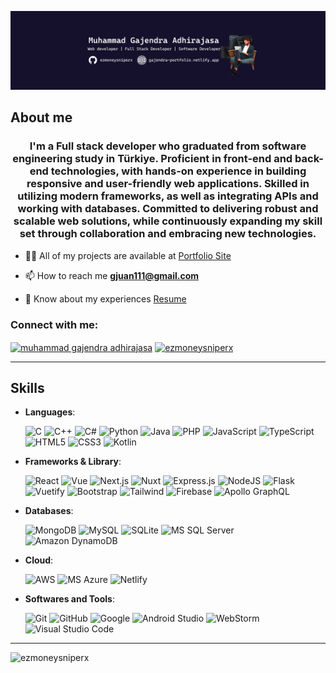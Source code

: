 ![Profile Banner](https://raw.githubusercontent.com/ezmoneysniperx/ezmoneysniperx/main/linkedin.JPEG)


## **About me**
<h3 align="center">I'm a Full stack developer who graduated from software engineering study in Türkiye. Proficient in front-end and back-end technologies, with hands-on experience in building responsive and user-friendly web applications. Skilled in utilizing modern frameworks, as well as integrating APIs and working with databases. Committed to delivering robust and scalable web solutions, while continuously expanding my skill set through collaboration and embracing new technologies.</h3>

- 👨‍💻 All of my projects are available at [Portfolio Site](https://gajendra-portfolio.netlify.app/)

- 📫 How to reach me **gjuan111@gmail.com**

- 📄 Know about my experiences [Resume](https://drive.google.com/file/d/1DznEQh46xam3G5rp9hlshZy3EzTEov6J/view?usp=sharing)

<h3 align="left">Connect with me:</h3>
<p align="left">
<a href="https://linkedin.com/in/muhgajendra" target="blank"><img align="center" src="https://img.shields.io/badge/LinkedIn-0077B5?style=for-the-badge&logo=linkedin&logoColor=white" alt="muhammad gajendra adhirajasa"  /></a>
<a href="https://instagram.com/ezmoneysniperx" target="blank"><img align="center" src="https://img.shields.io/badge/Instagram-E4405F?style=for-the-badge&logo=instagram&logoColor=white" alt="ezmoneysniperx"  /></a>
</p>


-----

## **Skills**
<p align="center">

- **Languages**:

  
    ![C](https://img.shields.io/badge/C%20-%232370ED.svg?style=for-the-badge&logo=c&logoColor=white)
    ![C++](https://img.shields.io/badge/C++%20-%2300599C.svg?style=for-the-badge&logo=c%2B%2B&logoColor=white)
    ![C#](https://img.shields.io/badge/C%23-239120?style=for-the-badge&logo=c-sharp&logoColor=white)
    ![Python](https://img.shields.io/badge/Python%20-%2314354C.svg?style=for-the-badge&logo=python&logoColor=white)
    ![Java](https://img.shields.io/badge/Java-ED8B00?style=for-the-badge&logo=openjdk&logoColor=white)
    ![PHP](https://img.shields.io/badge/PHP-777BB4?style=for-the-badge&logo=php&logoColor=white)
  ![JavaScript](https://img.shields.io/badge/JavaScript%20-%23F7DF1E.svg?style=for-the-badge&logo=javascript&logoColor=black)
  ![TypeScript](https://img.shields.io/badge/TypeScript-007ACC?style=for-the-badge&logo=typescript&logoColor=white)
   ![HTML5](https://img.shields.io/badge/HTML5%20-%23E34F26.svg?style=for-the-badge&logo=html5&logoColor=white)
   ![CSS3](https://img.shields.io/badge/CSS%20-%231572B6.svg?style=for-the-badge&logo=css3&logoColor=white)
  ![Kotlin](https://img.shields.io/badge/kotlin-%237F52FF.svg?style=for-the-badge&logo=kotlin&logoColor=white)

- **Frameworks & Library**:

  
   ![React](https://img.shields.io/badge/React-20232A?style=for-the-badge&logo=react&logoColor=61DAFB)
   ![Vue](https://img.shields.io/badge/Vue.js-35495E?style=for-the-badge&logo=vue.js&logoColor=4FC08D)
  ![Next.js](https://img.shields.io/badge/next.js-000000?style=for-the-badge&logo=nextdotjs&logoColor=white)
  ![Nuxt](https://img.shields.io/badge/nuxt.js-00C58E?style=for-the-badge&logo=nuxtdotjs&logoColor=white)
  ![Express.js](https://img.shields.io/badge/express.js-%23404d59.svg?style=for-the-badge&logo=express&logoColor=%2361DAFB)
  ![NodeJS](https://img.shields.io/badge/node.js-6DA55F?style=for-the-badge&logo=node.js&logoColor=white)
  ![Flask](https://img.shields.io/badge/Flask-000000?style=for-the-badge&logo=flask&logoColor=white)
  ![Vuetify](https://img.shields.io/badge/Vuetify-1867C0?style=for-the-badge&logo=vuetify&logoColor=AEDDFF)
   ![Bootstrap](https://img.shields.io/badge/Bootstrap-563D7C?style=for-the-badge&logo=bootstrap&logoColor=white)
   ![Tailwind](https://img.shields.io/badge/Tailwind_CSS-38B2AC?style=for-the-badge&logo=tailwind-css&logoColor=white)
  ![Firebase](https://img.shields.io/badge/firebase-%23039BE5.svg?style=for-the-badge&logo=firebase)
  ![Apollo GraphQL](https://img.shields.io/badge/Apollo%20GraphQL-311C87?&style=for-the-badge&logo=Apollo%20GraphQL&logoColor=white)

- **Databases**:

  
  ![MongoDB](https://img.shields.io/badge/MongoDB-%234ea94b.svg?style=for-the-badge&logo=mongodb&logoColor=white)
  ![MySQL](https://img.shields.io/badge/mysql-%2300f.svg?style=for-the-badge&logo=mysql&logoColor=white)
  ![SQLite](https://img.shields.io/badge/sqlite-%2307405e.svg?style=for-the-badge&logo=sqlite&logoColor=white)
  ![MS SQL Server](https://img.shields.io/badge/Microsoft%20SQL%20Server-CC2927?style=for-the-badge&logo=microsoft%20sql%20server&logoColor=white)
  ![Amazon DynamoDB](https://img.shields.io/badge/Amazon%20DynamoDB-4053D6?style=for-the-badge&logo=Amazon%20DynamoDB&logoColor=white)
  
- **Cloud**:

  
    ![AWS](https://img.shields.io/badge/Amazon_AWS-FF9900?style=for-the-badge&logo=amazonaws&logoColor=white)
   ![MS Azure](https://img.shields.io/badge/microsoft%20azure-0089D6?style=for-the-badge&logo=microsoft-azure&logoColor=white)
  ![Netlify](https://img.shields.io/badge/Netlify-00C7B7?style=for-the-badge&logo=netlify&logoColor=white)
   
- **Softwares and Tools**:

  
  ![Git](https://img.shields.io/badge/git-%23F05033.svg?style=for-the-badge&logo=git&logoColor=white)
  ![GitHub](https://img.shields.io/badge/github-%23121011.svg?style=for-the-badge&logo=github&logoColor=white)
  ![Google](https://img.shields.io/badge/google-%234285F4.svg?style=for-the-badge&logo=google&logoColor=white)
  ![Android Studio](https://img.shields.io/badge/Android%20Studio-3DDC84.svg?style=for-the-badge&logo=android-studio&logoColor=white)
  ![WebStorm](https://img.shields.io/badge/webstorm-143?style=for-the-badge&logo=webstorm&logoColor=white&color=black)
  ![Visual Studio Code](https://img.shields.io/badge/Visual%20Studio%20Code-0078d7.svg?style=for-the-badge&logo=visual-studio-code&logoColor=white)



</p>


-----
<p>
    <img align="left" src="https://github-profile-summary-cards.vercel.app/api/cards/profile-details?username=ezmoneysniperx&theme=tokyonight" alt="ezmoneysniperx" />
    
</p>
